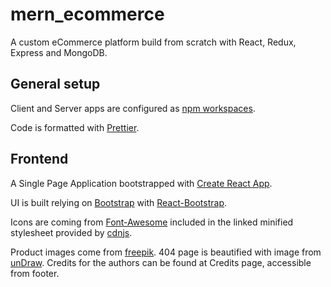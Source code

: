 # mern_ecommerce

A custom eCommerce platform build from scratch with React, Redux, Express and MongoDB.

## General setup

Client and Server apps are configured as [npm workspaces](https://docs.npmjs.com/cli/v7/using-npm/workspaces).

Code is formatted with [Prettier](https://prettier.io/).

## Frontend

A Single Page Application bootstrapped with [Create React App](https://github.com/facebook/create-react-app).

UI is built relying on [Bootstrap](https://getbootstrap.com/) with [React-Bootstrap](https://react-bootstrap.github.io/).

Icons are coming from [Font-Awesome](https://fontawesome.com/) included in the linked minified stylesheet provided by [cdnjs](https://cdnjs.com/libraries/font-awesome/5.14.0).

Product images come from [freepik](https://freepik.com). 404 page is beautified with image from [unDraw](https://undraw.co). Credits for the authors can be found at Credits page, accessible from footer.
